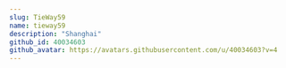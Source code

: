 ```yaml
---
slug: TieWay59
name: tieway59 
description: "Shanghai"
github_id: 40034603
github_avatar: https://avatars.githubusercontent.com/u/40034603?v=4
---
```


